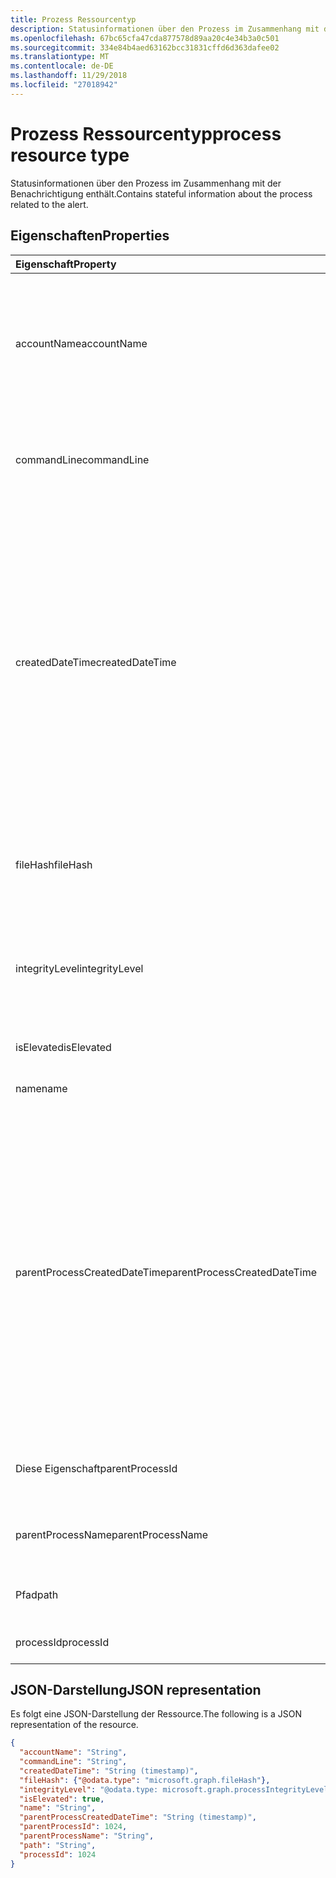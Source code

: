 ```yaml
---
title: Prozess Ressourcentyp
description: Statusinformationen über den Prozess im Zusammenhang mit der Benachrichtigung enthält.
ms.openlocfilehash: 67bc65cfa47cda877578d89aa20c4e34b3a0c501
ms.sourcegitcommit: 334e84b4aed63162bcc31831cffd6d363dafee02
ms.translationtype: MT
ms.contentlocale: de-DE
ms.lasthandoff: 11/29/2018
ms.locfileid: "27018942"
---
```

# <a name="process-resource-type"></a><span data-ttu-id="f87fd-103">Prozess Ressourcentyp</span><span class="sxs-lookup"><span data-stu-id="f87fd-103">process resource type</span></span>

<span data-ttu-id="f87fd-104">Statusinformationen über den Prozess im Zusammenhang mit der Benachrichtigung enthält.</span><span class="sxs-lookup"><span data-stu-id="f87fd-104">Contains stateful information about the process related to the alert.</span></span>

## <a name="properties"></a><span data-ttu-id="f87fd-105">Eigenschaften</span><span class="sxs-lookup"><span data-stu-id="f87fd-105">Properties</span></span>

| <span data-ttu-id="f87fd-106">Eigenschaft</span><span class="sxs-lookup"><span data-stu-id="f87fd-106">Property</span></span>   | <span data-ttu-id="f87fd-107">Typ</span><span class="sxs-lookup"><span data-stu-id="f87fd-107">Type</span></span>|<span data-ttu-id="f87fd-108">Beschreibung</span><span class="sxs-lookup"><span data-stu-id="f87fd-108">Description</span></span>|
|:---------------|:--------|:----------|
|<span data-ttu-id="f87fd-109">accountName</span><span class="sxs-lookup"><span data-stu-id="f87fd-109">accountName</span></span>|<span data-ttu-id="f87fd-110">String</span><span class="sxs-lookup"><span data-stu-id="f87fd-110">String</span></span>|<span data-ttu-id="f87fd-111">Benutzerkonto für Beispiel, Kontoname, SID und So weiter Bezeichner (Konto Benutzerkontext, unter dem Prozess steht).</span><span class="sxs-lookup"><span data-stu-id="f87fd-111">User account identifier (user account context the process ran under) for example, AccountName, SID, and so on.</span></span>|
|<span data-ttu-id="f87fd-112">commandLine</span><span class="sxs-lookup"><span data-stu-id="f87fd-112">commandLine</span></span>|<span data-ttu-id="f87fd-113">String</span><span class="sxs-lookup"><span data-stu-id="f87fd-113">String</span></span>|<span data-ttu-id="f87fd-114">Vollständiger Prozess Aufruf Commandline einschließlich aller Parameter.</span><span class="sxs-lookup"><span data-stu-id="f87fd-114">The full process invocation commandline including all parameters.</span></span>|
|<span data-ttu-id="f87fd-115">createdDateTime</span><span class="sxs-lookup"><span data-stu-id="f87fd-115">createdDateTime</span></span>|<span data-ttu-id="f87fd-116">DateTimeOffset</span><span class="sxs-lookup"><span data-stu-id="f87fd-116">DateTimeOffset</span></span>|<span data-ttu-id="f87fd-117">Zeitpunkt, an dem der Prozess gestartet wurde.</span><span class="sxs-lookup"><span data-stu-id="f87fd-117">Time at which the process was started.</span></span> <span data-ttu-id="f87fd-118">Der Timestamp-Typ stellt die Datums- und Uhrzeitinformationen mithilfe des ISO 8601-Formats dar und wird immer in UTC-Zeit angegeben.</span><span class="sxs-lookup"><span data-stu-id="f87fd-118">The Timestamp type represents date and time information using ISO 8601 format and is always in UTC time.</span></span> <span data-ttu-id="f87fd-119">Mitternacht UTC-Zeit am 1. Januar 2014 würde z. B. wie folgt aussehen: `'2014-01-01T00:00:00Z'`.</span><span class="sxs-lookup"><span data-stu-id="f87fd-119">For example, midnight UTC on Jan 1, 2014 would look like this: `'2014-01-01T00:00:00Z'`.</span></span>|
|<span data-ttu-id="f87fd-120">fileHash</span><span class="sxs-lookup"><span data-stu-id="f87fd-120">fileHash</span></span>|[<span data-ttu-id="f87fd-121">fileHash</span><span class="sxs-lookup"><span data-stu-id="f87fd-121">fileHash</span></span>](filehash.md)|<span data-ttu-id="f87fd-122">Komplexer Typ mit Dateihashes (cryptographic und der Speicherort).</span><span class="sxs-lookup"><span data-stu-id="f87fd-122">Complex type containing file hashes (cryptographic and location-sensitive).</span></span>|
|<span data-ttu-id="f87fd-123">integrityLevel</span><span class="sxs-lookup"><span data-stu-id="f87fd-123">integrityLevel</span></span>|<span data-ttu-id="f87fd-124">processIntegrityLevel</span><span class="sxs-lookup"><span data-stu-id="f87fd-124">processIntegrityLevel</span></span>|<span data-ttu-id="f87fd-125">Die Integritätsebene des Prozesses.</span><span class="sxs-lookup"><span data-stu-id="f87fd-125">The integrity level of the process.</span></span> <span data-ttu-id="f87fd-126">Mögliche Werte sind: `unknown`, `untrusted`, `low`, `medium`, `high` und `system`.</span><span class="sxs-lookup"><span data-stu-id="f87fd-126">Possible values are: `unknown`, `untrusted`, `low`, `medium`, `high`, `system`.</span></span>|
|<span data-ttu-id="f87fd-127">isElevated</span><span class="sxs-lookup"><span data-stu-id="f87fd-127">isElevated</span></span>|<span data-ttu-id="f87fd-128">Boolesch</span><span class="sxs-lookup"><span data-stu-id="f87fd-128">Boolean</span></span>|<span data-ttu-id="f87fd-129">True, wenn der Prozess erweitert wird.</span><span class="sxs-lookup"><span data-stu-id="f87fd-129">True if the process is elevated.</span></span>|
|<span data-ttu-id="f87fd-130">name</span><span class="sxs-lookup"><span data-stu-id="f87fd-130">name</span></span>|<span data-ttu-id="f87fd-131">String</span><span class="sxs-lookup"><span data-stu-id="f87fd-131">String</span></span>|<span data-ttu-id="f87fd-132">Der Name der Bilddatei des Prozesses.</span><span class="sxs-lookup"><span data-stu-id="f87fd-132">The name of the process' Image file.</span></span>|
|<span data-ttu-id="f87fd-133">parentProcessCreatedDateTime</span><span class="sxs-lookup"><span data-stu-id="f87fd-133">parentProcessCreatedDateTime</span></span>|<span data-ttu-id="f87fd-134">DateTimeOffset</span><span class="sxs-lookup"><span data-stu-id="f87fd-134">DateTimeOffset</span></span>|<span data-ttu-id="f87fd-135">DateTime, an dem der übergeordnete Prozess gestartet wurde.</span><span class="sxs-lookup"><span data-stu-id="f87fd-135">DateTime at which the parent process was started.</span></span> <span data-ttu-id="f87fd-136">Der Timestamp-Typ stellt die Datums- und Uhrzeitinformationen mithilfe des ISO 8601-Formats dar und wird immer in UTC-Zeit angegeben.</span><span class="sxs-lookup"><span data-stu-id="f87fd-136">The Timestamp type represents date and time information using ISO 8601 format and is always in UTC time.</span></span> <span data-ttu-id="f87fd-137">Mitternacht UTC-Zeit am 1. Januar 2014 würde z. B. wie folgt aussehen: `'2014-01-01T00:00:00Z'`.</span><span class="sxs-lookup"><span data-stu-id="f87fd-137">For example, midnight UTC on Jan 1, 2014 would look like this: `'2014-01-01T00:00:00Z'`.</span></span>|
|<span data-ttu-id="f87fd-138">Diese Eigenschaft</span><span class="sxs-lookup"><span data-stu-id="f87fd-138">parentProcessId</span></span>|<span data-ttu-id="f87fd-139">Int32</span><span class="sxs-lookup"><span data-stu-id="f87fd-139">Int32</span></span>|<span data-ttu-id="f87fd-140">Die Prozess-ID (PID) des übergeordneten Vorgangs.</span><span class="sxs-lookup"><span data-stu-id="f87fd-140">The Process ID (PID) of the parent process.</span></span>|
|<span data-ttu-id="f87fd-141">parentProcessName</span><span class="sxs-lookup"><span data-stu-id="f87fd-141">parentProcessName</span></span>|<span data-ttu-id="f87fd-142">String</span><span class="sxs-lookup"><span data-stu-id="f87fd-142">String</span></span>|<span data-ttu-id="f87fd-143">Der Name der Bilddatei des übergeordneten Vorgangs.</span><span class="sxs-lookup"><span data-stu-id="f87fd-143">The name of the image file of the parent process.</span></span>|
|<span data-ttu-id="f87fd-144">Pfad</span><span class="sxs-lookup"><span data-stu-id="f87fd-144">path</span></span>|<span data-ttu-id="f87fd-145">String</span><span class="sxs-lookup"><span data-stu-id="f87fd-145">String</span></span>|<span data-ttu-id="f87fd-146">Vollständiger Pfad, einschließlich Dateiname.</span><span class="sxs-lookup"><span data-stu-id="f87fd-146">Full path, including filename.</span></span>|
|<span data-ttu-id="f87fd-147">processId</span><span class="sxs-lookup"><span data-stu-id="f87fd-147">processId</span></span>|<span data-ttu-id="f87fd-148">Int32</span><span class="sxs-lookup"><span data-stu-id="f87fd-148">Int32</span></span>|<span data-ttu-id="f87fd-149">Die Prozess-ID (PID) des Prozesses.</span><span class="sxs-lookup"><span data-stu-id="f87fd-149">The Process ID (PID) of the process.</span></span>|

## <a name="json-representation"></a><span data-ttu-id="f87fd-150">JSON-Darstellung</span><span class="sxs-lookup"><span data-stu-id="f87fd-150">JSON representation</span></span>

<span data-ttu-id="f87fd-151">Es folgt eine JSON-Darstellung der Ressource.</span><span class="sxs-lookup"><span data-stu-id="f87fd-151">The following is a JSON representation of the resource.</span></span>

<!-- {
  "blockType": "resource",
  "optionalProperties": [

  ],
  "@odata.type": "microsoft.graph.process"
}-->

```json
{
  "accountName": "String",
  "commandLine": "String",
  "createdDateTime": "String (timestamp)",
  "fileHash": {"@odata.type": "microsoft.graph.fileHash"},
  "integrityLevel": "@odata.type: microsoft.graph.processIntegrityLevel",
  "isElevated": true,
  "name": "String",
  "parentProcessCreatedDateTime": "String (timestamp)",
  "parentProcessId": 1024,
  "parentProcessName": "String",
  "path": "String",
  "processId": 1024
}

```

<!-- uuid: 8fcb5dbc-d5aa-4681-8e31-b001d5168d79
2015-10-25 14:57:30 UTC -->
<!-- {
  "type": "#page.annotation",
  "description": "process resource",
  "keywords": "",
  "section": "documentation",
  "tocPath": ""
}-->